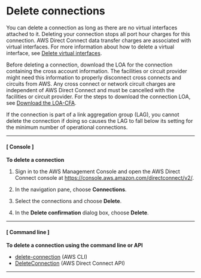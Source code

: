 # Delete connections<a name="deleteconnection"></a>

You can delete a connection as long as there are no virtual interfaces attached to it\. Deleting your connection stops all port hour charges for this connection\. AWS Direct Connect data transfer charges are associated with virtual interfaces\. For more information about how to delete a virtual interface, see [Delete virtual interfaces](deletevif.md)\.

Before deleting a connection, download the LOA for the connection containing the cross account information\. The facilities or circuit provider might need this information to properly disconnect cross connects and circuits from AWS\. Any cross connect or network circuit charges are independent of AWS Direct Connect and must be cancelled with the facilities or circuit provider\. For the steps to download the connection LOA, see [Download the LOA\-CFA](dedicated_connection.md#create-connection-loa-cfa)\.

If the connection is part of a link aggregation group \(LAG\), you cannot delete the connection if doing so causes the LAG to fall below its setting for the minimum number of operational connections\. 

------
#### [ Console ]

**To delete a connection**

1. Sign in to the AWS Management Console and open the AWS Direct Connect console at [https://console\.aws\.amazon\.com/directconnect/v2/](https://console.aws.amazon.com/directconnect/v2/)\.

1. In the navigation pane, choose **Connections**\.

1. Select the connections and choose **Delete**\.

1. In the **Delete confirmation** dialog box, choose **Delete**\.

------
#### [ Command line ]

**To delete a connection using the command line or API**
+ [delete\-connection](https://docs.aws.amazon.com/cli/latest/reference/directconnect/delete-connection.html) \(AWS CLI\)
+ [DeleteConnection](https://docs.aws.amazon.com/directconnect/latest/APIReference/API_DeleteConnection.html) \(AWS Direct Connect API\)

------
